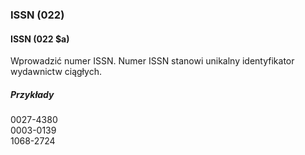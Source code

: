 ### ISSN (022)

#### ISSN (022 $a)
Wprowadzić numer ISSN. Numer ISSN stanowi unikalny identyfikator wydawnictw ciągłych.

##### Przykłady  
0027-4380  
0003-0139  
1068-2724
